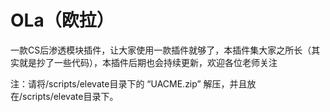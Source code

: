 # OLa（欧拉）

一款CS后渗透模块插件，让大家使用一款插件就够了，本插件集大家之所长（其实就是抄了一些代码），本插件后期也会持续更新，欢迎各位老师关注

注：请将/scripts/elevate目录下的 “UACME.zip” 解压，并且放在/scripts/elevate目录下。
